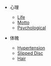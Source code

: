 <!-- docs/_sidebar.md -->

<!-- - [Home](/) -->

- 心理

  - [Life](life.md)
  - [Motto](motto.md)
  - [Psychological](psychological.md)

- 体魄

  - [Hypertension](hypertension.md)
  - [Slipped Disc](slipped.md)
  - [Hair](hair.md)
